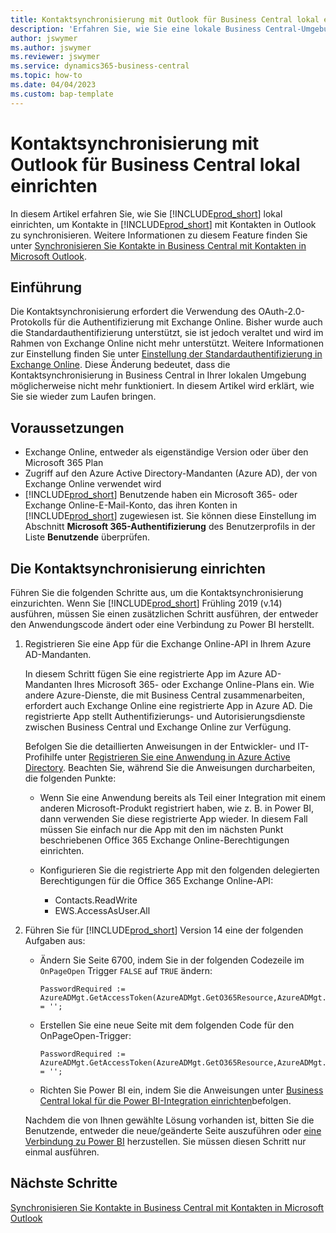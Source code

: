 ```yaml
---
title: Kontaktsynchronisierung mit Outlook für Business Central lokal einrichten
description: 'Erfahren Sie, wie Sie eine lokale Business Central-Umgebung, um Kontakte in Business Central und Outlook zu synchronisieren.'
author: jswymer
ms.author: jswymer
ms.reviewer: jswymer
ms.service: dynamics365-business-central
ms.topic: how-to
ms.date: 04/04/2023
ms.custom: bap-template
---
```


# Kontaktsynchronisierung mit Outlook für Business Central lokal einrichten

In diesem Artikel erfahren Sie, wie Sie [!INCLUDE[prod_short](includes/prod_short.md)] lokal einrichten, um Kontakte in [!INCLUDE[prod_short](includes/prod_short.md)] mit Kontakten in Outlook zu synchronisieren. Weitere Informationen zu diesem Feature finden Sie unter [Synchronisieren Sie Kontakte in Business Central mit Kontakten in Microsoft Outlook](admin-synchronize-outlook-contacts.md).

## Einführung

Die Kontaktsynchronisierung erfordert die Verwendung des OAuth-2.0-Protokolls für die Authentifizierung mit Exchange Online. Bisher wurde auch die Standardauthentifizierung unterstützt, sie ist jedoch veraltet und wird im Rahmen von Exchange Online nicht mehr unterstützt. Weitere Informationen zur Einstellung finden Sie unter [Einstellung der Standardauthentifizierung in Exchange Online](/exchange/clients-and-mobile-in-exchange-online/deprecation-of-basic-authentication-exchange-online). Diese Änderung bedeutet, dass die Kontaktsynchronisierung in Business Central in Ihrer lokalen Umgebung möglicherweise nicht mehr funktioniert. In diesem Artikel wird erklärt, wie Sie sie wieder zum Laufen bringen.

## Voraussetzungen

- Exchange Online, entweder als eigenständige Version oder über den Microsoft 365 Plan  
- Zugriff auf den Azure Active Directory-Mandanten (Azure AD), der von Exchange Online verwendet wird
- [!INCLUDE[prod_short](includes/prod_short.md)] Benutzende haben ein Microsoft 365- oder Exchange Online-E-Mail-Konto, das ihren Konten in [!INCLUDE[prod_short](includes/prod_short.md)] zugewiesen ist. Sie können diese Einstellung im Abschnitt **Microsoft 365-Authentifizierung** des Benutzerprofils in der Liste **Benutzende** überprüfen. 

## Die Kontaktsynchronisierung einrichten

Führen Sie die folgenden Schritte aus, um die Kontaktsynchronisierung einzurichten. Wenn Sie [!INCLUDE[prod_short](includes/prod_short.md)] Frühling 2019 (v.14) ausführen, müssen Sie einen zusätzlichen Schritt ausführen, der entweder den Anwendungscode ändert oder eine Verbindung zu Power BI herstellt.

1. <a name="registerapp"></a>Registrieren Sie eine App für die Exchange Online-API in Ihrem Azure AD-Mandanten.

   In diesem Schritt fügen Sie eine registrierte App im Azure AD-Mandanten Ihres Microsoft 365- oder Exchange Online-Plans ein. Wie andere Azure-Dienste, die mit Business Central zusammenarbeiten, erfordert auch Exchange Online eine registrierte App in Azure AD. Die registrierte App stellt Authentifizierungs- und Autorisierungsdienste zwischen Business Central und Exchange Online zur Verfügung.

   Befolgen Sie die detaillierten Anweisungen in der Entwickler- und IT-Profihilfe unter [Registrieren Sie eine Anwendung in Azure Active Directory](/dynamics365/business-central/dev-itpro/administration/register-app-azure#register-an-application-in-azure-active-directory). Beachten Sie, während Sie die Anweisungen durcharbeiten, die folgenden Punkte:

   - Wenn Sie eine Anwendung bereits als Teil einer Integration mit einem anderen Microsoft-Produkt registriert haben, wie z. B. in Power BI, dann verwenden Sie diese registrierte App wieder. In diesem Fall müssen Sie einfach nur die App mit den im nächsten Punkt beschriebenen Office 365 Exchange Online-Berechtigungen einrichten.

   - Konfigurieren Sie die registrierte App mit den folgenden delegierten Berechtigungen für die Office 365 Exchange Online-API:

     - Contacts.ReadWrite
     - EWS.AccessAsUser.All

2. Führen Sie für [!INCLUDE[prod_short](includes/prod_short.md)] Version 14 eine der folgenden Aufgaben aus:

   - Ändern Sie Seite 6700, indem Sie in der folgenden Codezeile im `OnPageOpen` Trigger `FALSE` auf `TRUE` ändern:

     ```
     PasswordRequired := AzureADMgt.GetAccessToken(AzureADMgt.GetO365Resource,AzureADMgt.GetO365ResourceName,TRUE) = '';
     ```

   - Erstellen Sie eine neue Seite mit dem folgenden Code für den OnPageOpen-Trigger:

     ```
     PasswordRequired := AzureADMgt.GetAccessToken(AzureADMgt.GetO365Resource,AzureADMgt.GetO365ResourceName,TRUE) = '';
     ```

   - Richten Sie Power BI ein, indem Sie die Anweisungen unter [Business Central lokal für die Power BI-Integration einrichten](admin-powerbi-setup.md#setup)befolgen.

   Nachdem die von Ihnen gewählte Lösung vorhanden ist, bitten Sie die Benutzende, entweder die neue/geänderte Seite auszuführen oder [eine Verbindung zu Power BI](across-working-with-powerbi.md#connect) herzustellen. Sie müssen diesen Schritt nur einmal ausführen.

## Nächste Schritte

[Synchronisieren Sie Kontakte in Business Central mit Kontakten in Microsoft Outlook](admin-synchronize-outlook-contacts.md)  

